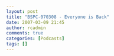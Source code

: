 ```yaml
---
layout: post
title: "BSPC-070308 - Everyone is Back"
date: 2007-03-09 21:45
author: rcadmin
comments: true
categories: [Podcasts]
tags: []
---
```


